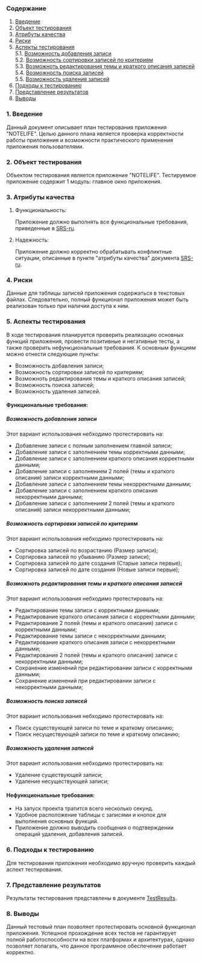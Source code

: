 ### Содержание
1. [Введение](#1)
2. [Объект тестирования](#2)
3. [Атрибуты качества](#3)
4. [Риски](#4)
5. [Аспекты тестирования](#5)<br>
    5.1. [Возможность добавления записи](#001)<br>
    5.2. [Возможность сортировки записей по критериям](#002)<br>
    5.3. [Возможноть редактирования темы и краткого описания записей](#003)<br>
    5.4. [Возможность поиска записей](#004)<br>
    5.5. [Возможность удаления записей](#005)<br>
6. [Подходы к тестированию](#6)
7. [Представление результатов](#7)
8. [Выводы](#8)

<a name="1"></a>
### 1. Введение
Данный документ описывает план тестирования приложения "NOTELIFE". Целью данного плана является проверка корректности работы приложения и возможности практического применения приложения пользователями.

<a name="2"></a>
### 2. Объект тестирования
Объектом тестирования является приложение "NOTELIFE". Тестируемое приложение содержит 1 модуль: главное окно приложения.

<a name="3"></a>
### 3. Атрибуты качества
1. Функциональность:

    Приложение должно выполнять все функциональные требования, приведенные в [SRS-ru](https://github.com/AleksBernat/NOTELIFE/blob/master/Documentation/SRS-ru.md).
2. Надежность:

    Приложение должно корректно обрабатывать конфликтные ситуации, описанные в пункте "атрибуты качества" документа [SRS-ru](https://github.com/AleksBernat/NOTELIFE/blob/master/Documentation/SRS-ru.md).

<a name="4"></a>
### 4. Риски
Данные для таблицы записей приложения содержаться в текстовых файлах. Следовательно, полный функционал приложения может быть реализован только при наличии доступа к ним.

<a name="1"></a>
### 5. Аспекты тестирования
В ходе тестирования планируется проверить реализацию основных функций приложения, провести позитивные и негативные тесты, а также проверить нефункциональные требования. К основным функциям можно отнести следующие пункты:

- Возможность добавления записи;
- Возможность сортировки записей по критериям;
- Возможноть редактирования темы и краткого описания записей;
- Возможность поиска записей;
- Возможность удаления записей.

#### Функциональные требования:

<a name="001"></a>
##### Возможность добавления записи
Этот вариант использования небходимо протестировать на:
* Добавление записи с полным заполнением главной записи;
* Добавление записи с заполнением темы корректными данными;
* Добавление записи с заполнением краткого описания корректными данными;
* Добавление записи с заполнением 2 полей (темы и краткого описания) записи корректными данными;
* Добавление записи с заполнением темы некорректными данными;
* Добавление записи с заполнением краткого описания некорректными данными;
* Добавление записи с заполнением 2 полей (темы и краткого описания) записи некорректными данными;

<a name="002"></a>
##### Возможность сортировки записей по критериям
Этот вариант использования небходимо протестировать на:
* Сортировка записей по возрастанию (Размер записи);
* Сортировка записей по убыванию (Размер записи);
* Сортировка записей по дате создания (Старые записи первые);
* Сортировка записей по дате создания (Новые записи первые);

<a name="003"></a>
##### Возможноть редактирования темы и краткого описания записей
Этот вариант использования небходимо протестировать на:
* Редактирование темы записи с корректными данными;
* Редактирование краткого описания записи с корректными данными;
* Редактирование 2 полей (темы и краткого описания) записи с корректными данными;
* Редактирование темы записи с некорректными данными;
* Редактирование краткого описания записи с некорректными данными;
* Редактирование 2 полей (темы и краткого описания) записи с некорректными данными;
* Сохранение изменений при редактировании записи с корректными данными;
* Сохранение изменений при редактировании записи с некорректными данными;

<a name="004"></a>
##### Возможность поиска записей
Этот вариант использования небходимо протестировать на:
* Поиск существующей записи по теме и краткому описанию;
* Поиск несуществующей записи по теме и краткому описанию;

<a name="005"></a>
##### Возможность удаления записей
Этот вариант использования небходимо протестировать на:
* Удаление существующей записи;
* Удаление несуществующей записи;

#### Нефункциональные требования:
* На запуск проекта тратится всего несколько секунд.
* Удобное расположение таблицы с записями и кнопок для выполнения основных функций.
* Приложение должно выводить сообщения о подтверждении операций удаления, добавления записей.

<a name="6"></a>
### 6. Подходы к тестированию
Для тестирования приложения необходимо вручную проверить каждый аспект тестирования.

<a name="7"></a>
### 7. Представление результатов
Результаты тестирования представлены в документе [TestResults](https://github.com/AleksBernat/NOTELIFE/blob/master/Testing/TestResults.md).

<a name="8"></a>
### 8. Выводы
Данный тестовый план позволяет протестировать основной функционал приложения. Успешное прохождение всех тестов не гарантирует полной работоспособности на всех платформах и архитектурах, однако позволяет полагать, что данное программное обеспечение работает корректно.
